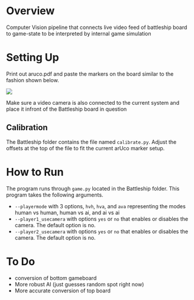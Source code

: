 # Overview
Computer Vision pipeline that connects live video feed of battleship board to game-state to be interpreted by internal game simulation 

# Setting Up
Print out aruco.pdf and paste the markers on the board similar to the fashion shown below. 

![](https://i.imgur.com/cSoSDOz.jpg)

Make sure a video camera is also connected to the current system and place it infront of the Battleship board in question

## Calibration 
The Battleship folder contains the file named `calibrate.py`. Adjust the offsets at the top of the file to fit the current arUco marker setup. 

# How to Run
The program runs through `game.py` located in the Battleship folder. This program takes the following arguments. 
* `--playermode` with 3 options, `hvh`, `hva`, and `ava` representing the modes human vs human, human vs ai, and ai vs ai 
* `--player1_usecamera` with options `yes` or `no` that enables or disables the camera. The default option is no. 
* `--player2_usecamera` with options `yes` or `no` that enables or disables the camera. The default option is no. 


# To Do
* conversion of bottom gameboard
* More robust AI (just guesses random spot right now)
* More accurate conversion of top board